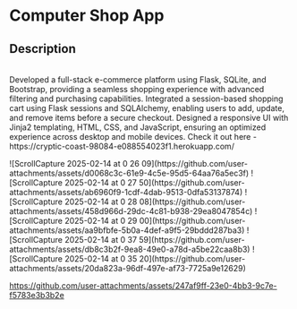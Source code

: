 <h1>Computer Shop App</h1>

<h2>Description</h2>
<br>Developed a full-stack e-commerce platform using Flask, SQLite, and Bootstrap, providing a seamless shopping experience with advanced filtering and purchasing capabilities. Integrated a session-based shopping cart using Flask sessions and SQLAlchemy, enabling users to add, update, and remove items before a secure checkout. Designed a responsive UI with Jinja2 templating, HTML, CSS, and JavaScript, ensuring an optimized experience across desktop and mobile devices. Check it out here - https://cryptic-coast-98084-e088554023f1.herokuapp.com/ </br>

<p> </p>
![ScrollCapture 2025-02-14 at 0 26 09](https://github.com/user-attachments/assets/d0068c3c-61e9-4c5e-95d5-64aa76a5ec3f)
![ScrollCapture 2025-02-14 at 0 27 50](https://github.com/user-attachments/assets/ab6960f9-1cdf-4dab-9513-0dfa53137874)
![ScrollCapture 2025-02-14 at 0 28 08](https://github.com/user-attachments/assets/458d966d-29dc-4c81-b938-29ea8047854c)
![ScrollCapture 2025-02-14 at 0 29 00](https://github.com/user-attachments/assets/aa9bfbfe-5b0a-4def-a9f5-29bddd287ba3)
![ScrollCapture 2025-02-14 at 0 37 59](https://github.com/user-attachments/assets/db8c3b2f-9ea8-49e0-a78d-a5be22caa8b3)
![ScrollCapture 2025-02-14 at 0 35 20](https://github.com/user-attachments/assets/20da823a-96df-497e-af73-7725a9e12629)


https://github.com/user-attachments/assets/247af9ff-23e0-4bb3-9c7e-f5783e3b3b2e

